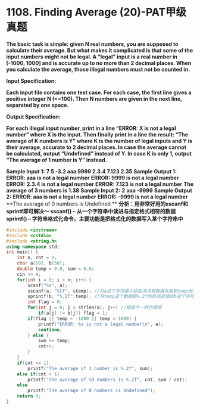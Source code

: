 # 1108. Finding Average (20)-PAT甲级真题

**The basic task is simple: given N real numbers, you are supposed to calculate their average. But what makes it complicated is that some of the input numbers might not be legal. A “legal” input is a real number in [-1000, 1000] and is accurate up to no more than 2 decimal places. When you calculate the average, those illegal numbers must not be counted in.**

**Input Specification:**

**Each input file contains one test case. For each case, the first line gives a positive integer N (<=100). Then N numbers are given in the next line, separated by one space.**

**Output Specification:**

**For each illegal input number, print in a line “ERROR: X is not a legal number” where X is the input. Then finally print in a line the result: “The average of K numbers is Y” where K is the number of legal inputs and Y is their average, accurate to 2 decimal places. In case the average cannot be calculated, output “Undefined” instead of Y. In case K is only 1, output “The average of 1 number is Y” instead.**

**Sample Input 1:**
**7**
**5 -3.2 aaa 9999 2.3.4 7.123 2.35**
**Sample Output 1:**
**ERROR: aaa is not a legal number**
**ERROR: 9999 is not a legal number**
**ERROR: 2.3.4 is not a legal number**
**ERROR: 7.123 is not a legal number**
**The average of 3 numbers is 1.38**
**Sample Input 2:**
**2**
**aaa -9999**
**Sample Output 2:**
**ERROR: aaa is not a legal number**
**ERROR: -9999 is not a legal number**
**The average of 0 numbers is Undefined
**
**分析：用非常好用的sscanf和sprintf即可解决～
sscanf() – 从一个字符串中读进与指定格式相符的数据
sprintf() – 字符串格式化命令，主要功能是把格式化的数据写入某个字符串中**

```c++
#include <iostream>
#include <cstdio>
#include <string.h>
using namespace std;
int main() {
    int n, cnt = 0;
    char a[50], b[50];
    double temp = 0.0, sum = 0.0;
    cin >> n;
    for(int i = 0; i < n; i++) {
        scanf("%s", a);
        sscanf(a, "%lf", &temp); //将a这个字符串中提取浮点型数据存放到temp当中（从头开始读入数字，字符串j）
        sprintf(b, "%.2f",temp); //将temp这个数据按%.2f的形式存储到b这个字符串当中
        int flag = 0;
        for(int j = 0; j < strlen(a); j++) //精度不一样也报错
            if(a[j] != b[j]) flag = 1;
        if(flag || temp < -1000 || temp > 1000) {
            printf("ERROR: %s is not a legal number\n", a);
            continue;
        } else {
            sum += temp;
            cnt++;
        }
    }
    if(cnt == 1)
        printf("The average of 1 number is %.2f", sum);
    else if(cnt > 1)
        printf("The average of %d numbers is %.2f", cnt, sum / cnt);
    else
        printf("The average of 0 numbers is Undefined");
    return 0;
}
```

